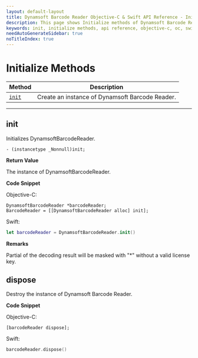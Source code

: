 ```yaml
---
layout: default-layout
title: Dynamsoft Barcode Reader Objective-C & Swift API Reference - Initialize Methods
description: This page shows Initialize methods of Dynamsoft Barcode Reader for iOS SDK.
keywords: init, initialize methods, api reference, objective-c, oc, swift
needAutoGenerateSidebar: true
noTitleIndex: true
---
```



# Initialize Methods

  | Method               | Description |
  |----------------------|-------------|
  | [`init`](#init) | Create an instance of Dynamsoft Barcode Reader. |
  
  ---

## init

Initializes DynamsoftBarcodeReader.

```objc
- (instancetype _Nonnull)init;
```

**Return Value**

The instance of DynamsoftBarcodeReader.

**Code Snippet**

Objective-C:

```objc
DynamsoftBarcodeReader *barcodeReader;
BarcodeReader = [[DynamsoftBarcodeReader alloc] init];
```

Swift:

```swift
let barcodeReader = DynamsoftBarcodeReader.init()
```

**Remarks**

Partial of the decoding result will be masked with "*" without a valid license key.

## dispose

Destroy the instance of Dynamsoft Barcode Reader.

**Code Snippet**

Objective-C:

```objc
[barcodeReader dispose];
```

Swift:

```swift
barcodeReader.dispose()
```
